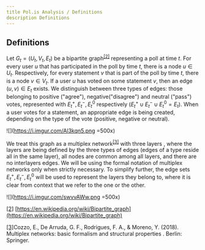 ```yaml
---
title Pol.is Analysis / Definitions
description Definitions
---
```

## Definitions

Let ${G_t} = ({U_t},{V_t},{E_t})$ be a bipartite graph<sup>[[2]](#ftnt2)</sup> representing a poll at time $t$. For every user $u$ that has participated in the poll by time $t$, there is a node $u \in U_t$. Respectively, for every statement $v$ that is part of the poll by time $t$, there is a node $v \in V_t$. If a user $u$ has voted on some statement $v$, then an edge $(u,v) \in {E_t}$ exists. We distinguish between three types of edges: those belonging to positive ("agree"), negative("disagree") and neutral ("pass") votes, represented with $E_t^ + ,E_t^ - ,E_t^0$ respectively ($E_t^ +  \cup E_t^ -  \cup E_t^0 = {E_t}$). When a user votes for a statement, an appropriate edge is being created, depending on the type of the vote (positive, negative or neutral).

![](https://i.imgur.com/Al3kqn5.png =500x)

We treat this graph as a multiplex network<sup>[[3]](#ftnt3)</sup> with three layers , where the layers are being defined by the three types of edges (edges of a type reside all in the same layer), all nodes are common among all layers, and there are no interlayers edges. We will be using the formal notation of multiplex networks only when strictly necessary. To simplify further, the edge sets $E_t^ + ,E_t^ - ,E_t^0$ will be used to represent the layers they belong to, where it is clear from context that we refer to the one or the other.

![](https://i.imgur.com/swvvAWw.png =500x)


[[2]](#ftnt-ref2) [https://en.wikipedia.org/wiki/Bipartite_graph](https://en.wikipedia.org/wiki/Bipartite_graph)

[[3]](#ftnt-ref3)Cozzo, E., De Arruda, G. F., Rodrigues, F. A., & Moreno, Y. (2018). Multiplex networks: basic formalism and structural properties . Berlin: Springer.